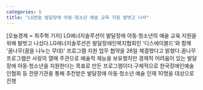 ```yaml
---
categories: b
title: "LG엔솔 발달장애 아동·청소년 예술 교육 지원 발벗고 나서"
---
```

[오늘경제 = 최주혁 기자] LG에너지솔루션이 발달장애 아동·청소년의 예술 교육 지원을 위해 발벗고 나섰다.LG에너지솔루션은 발달장애인복지협회인 &#39;디스에이블드&#39;와 함께 &#39;꿈나무(꿈을 나누는 무대)&#39; 프로그램 지원 업무 협약을 26일 체결했다고 밝혔다.꿈나무 프로그램은 사랑의 열매 주관으로 예술적 재능을 보유했지만 경제적 어려움이 있는 발달장애 아동·청소년을 지원한다는 목표로 만든 프로그램이다.구체적으로 한국장애인예술인협회 등 전문기관을 통해 추천받은 발달장애 아동·청소년 예술 인재 10명을 대상으로 진행
